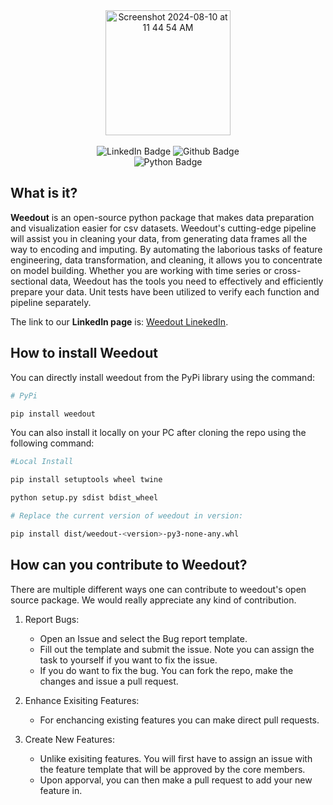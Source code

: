<div id='header' align="center">
  <img width="200" alt="Screenshot 2024-08-10 at 11 44 54 AM" src="https://github.com/user-attachments/assets/62e3af42-6984-4e1c-9ddc-3f6115573e01">
  <br>
  <br>
  <div id="badges">
    <a href="your-linkedin-URL" style="text-decoration: none;">
      <img src="https://img.shields.io/badge/LinkedIn-blue?style=for-the-badge&logo=linkedin&logoColor=white" alt="LinkedIn Badge"/>
    </a>
    <a href="https://github.com/rohannair2022/Weedout/" style="text-decoration: none;">
      <img src="https://img.shields.io/badge/github-black?style=for-the-badge&logo=github&logoColor=white" alt="Github Badge"/>
    </a>
  </div>
  <div id ="badges">
    <a href="https://pypi.org/project/weedout/" style="text-decoration: none;">
      <img src="https://img.shields.io/badge/pypi-green?style=for-the-badge&logo=python&logoColor=white" alt="Python Badge"/>
    </a>
  </div>
</div>


## What is it?

**Weedout** is an open-source python package that makes data preparation and visualization easier for csv datasets. Weedout's cutting-edge pipeline will assist you in cleaning your data, from generating data frames all the way to encoding and imputing. By automating the laborious tasks of feature engineering, data transformation, and cleaning, it allows you to concentrate on model building. Whether you are working with time series or cross-sectional data, Weedout has the tools you need to effectively and efficiently prepare your data. Unit tests have been utilized to verify each function and pipeline separately.

The link to our **LinkedIn page** is: [Weedout LinekedIn](https://www.linkedin.com/company/weedoutdata/?viewAsMember=true).

## How to install Weedout

You can directly install weedout from the PyPi library using the command:

```bash
# PyPi

pip install weedout
```

You can also install it locally on your PC after cloning the repo using the following command:

```bash
#Local Install

pip install setuptools wheel twine

python setup.py sdist bdist_wheel

# Replace the current version of weedout in version:

pip install dist/weedout-<version>-py3-none-any.whl
```

## How can you contribute to Weedout?

There are multiple different ways one can contribute to weedout's open source package. We would really appreciate any kind of contribution.
1. Report Bugs:
   - Open an Issue and select the Bug report template.
   - Fill out the template and submit the issue. Note you can assign the task to yourself if you want to fix the issue.
   -  If you do want to fix the bug. You can fork the repo, make the changes and issue a pull request. 
   
3. Enhance Exisiting Features:
   - For enchancing existing features you can make direct pull requests.
   
5. Create New Features:
   - Unlike exisiting features. You will first have to assign an issue with the feature template that will be approved by the core members.
   - Upon apporval, you can then make a pull request to add your new feature in.



